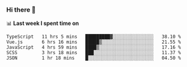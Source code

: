### Hi there 👋

<!--
**DBvc/DBvc** is a ✨ _special_ ✨ repository because its `README.md` (this file) appears on your GitHub profile.

Here are some ideas to get you started:

- 🔭 I’m currently working on ...
- 🌱 I’m currently learning ...
- 👯 I’m looking to collaborate on ...
- 🤔 I’m looking for help with ...
- 💬 Ask me about ...
- 📫 How to reach me: ...
- 😄 Pronouns: ...
- ⚡ Fun fact: ...
-->

📊 **Last week I spent time on**
<!--START_SECTION:waka-->
```text
TypeScript   11 hrs 5 mins   █████████▓░░░░░░░░░░░░░░░   38.10 % 
Vue.js       6 hrs 16 mins   █████▒░░░░░░░░░░░░░░░░░░░   21.55 % 
JavaScript   4 hrs 59 mins   ████▒░░░░░░░░░░░░░░░░░░░░   17.16 % 
SCSS         3 hrs 18 mins   ███░░░░░░░░░░░░░░░░░░░░░░   11.37 % 
JSON         1 hr 18 mins    █░░░░░░░░░░░░░░░░░░░░░░░░   04.50 % 
```
<!--END_SECTION:waka-->
